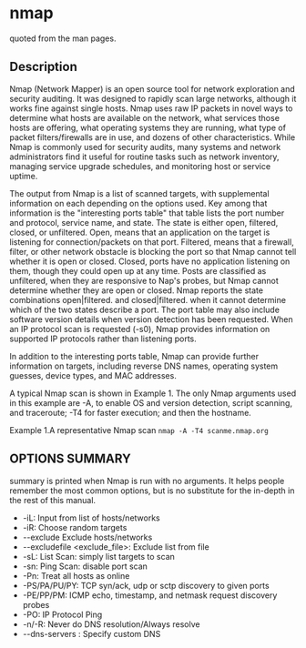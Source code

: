 # nmap
quoted from the man pages.
## Description
Nmap (Network Mapper) is an open source tool for network exploration and security auditing. It was designed to rapidly scan large networks, although it works fine against single hosts. Nmap uses raw IP packets in novel ways to determine what hosts are available on the network, what services those hosts are offering, what operating systems they are running, what type of packet filters/firewalls are in use, and dozens of other characteristics. While Nmap is commonly used for security audits, many systems and network administrators find it useful for routine tasks such as network inventory, managing service upgrade schedules, and monitoring host or service uptime.

The output from Nmap is a list of scanned targets, with supplemental information on each depending on the options used. Key among that information is the "interesting ports table" that table lists the port number and protocol, service name, and state. The state is either open, filtered, closed, or unfiltered. Open, means that an application on the target is listening for connection/packets on that port. Filtered, means that a firewall, filter, or other network obstacle is blocking the port so that Nmap cannot tell whether it is open or closed. Closed, ports have no application listening on them, though they could open up at any time. Posts are classified as unfiltered, when they are responsive to Nap's probes, but Nmap cannot determine whether they are open or closed. Nmap reports the state combinations open|filtered. and closed|filtered. when it cannot determine which of the two states describe a port. The port table may also include software version details when version detection has been requested. When an IP protocol scan is requested (-s0), Nmap provides information on supported IP protocols rather than listening ports.

In addition to the interesting ports table, Nmap can provide further information on targets, including reverse DNS names, operating system guesses, device types, and MAC addresses.

A typical Nmap scan is shown in Example 1. The only Nmap arguments used in this example are -A, to enable OS and version detection, script scanning, and traceroute; -T4 for faster execution; and then the hostname.

Example 1.A representative Nmap scan
`nmap -A -T4 scanme.nmap.org`

## OPTIONS SUMMARY
summary is printed when Nmap is run with no arguments. It helps people remember the most common options, but is no substitute for the in-depth in the rest of this manual.  

- -iL: Input from list of hosts/networks
- -iR: Choose random targets
- --exclude <host> Exclude hosts/networks
- --excludefile <exclude_file>: Exclude list  from file
- -sL: List Scan: simply list targets to scan
- -sn: Ping Scan: disable port scan
- -Pn: Treat all hosts as online
- -PS/PA/PU/PY<portlist>: TCP syn/ack, udp or sctp discovery to given ports
- -PE/PP/PM: ICMP echo, timestamp, and netmask request discovery probes
- -PO<protocollist>: IP Protocol Ping
- -n/-R: Never do DNS resolution/Always resolve
- --dns-servers <server>: Specify custom DNS 
<!--stackedit_data:
eyJoaXN0b3J5IjpbNzUzNjc3NjI5LC0yMzM3Njg3NTEsLTE3MT
gwNzQwMTksLTgyNDA4NDU4NiwxNzM2NDY5OTg2LC0xMjQ5NzQ3
ODI3LDQ2NzY2Mzc2NiwtMTM3NzU1ODIyOCwxNzkzNjE4NDQ4LC
0yMDg4NzQ2NjEyXX0=
-->